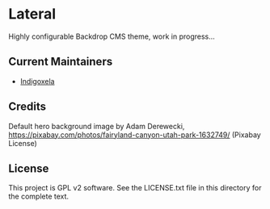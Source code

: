 # Lateral

Highly configurable Backdrop CMS theme, work in progress...

## Current Maintainers

- [Indigoxela](https://github.com/indigoxela)

## Credits

Default hero background image by Adam Derewecki,
https://pixabay.com/photos/fairyland-canyon-utah-park-1632749/
(Pixabay License)

## License

This project is GPL v2 software. See the LICENSE.txt file in this directory for the complete text.
